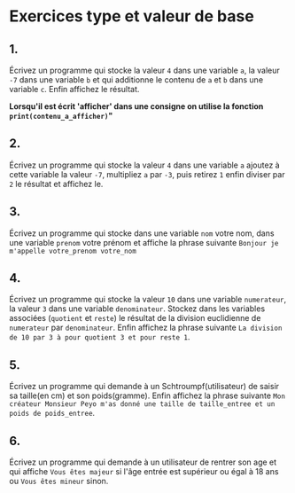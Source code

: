 # Exercices type et valeur de base  
 

## 1.  
Écrivez un programme qui stocke la valeur `4` dans une variable `a`, la valeur `-7` dans une variable `b` et qui additionne le contenu de `a` et `b` dans une variable `c`. Enfin affichez le résultat.  

__Lorsqu'il est écrit 'afficher' dans une consigne on utilise la fonction `print(contenu_a_afficher)`"__

## 2. 
Écrivez un programme qui stocke la valeur `4` dans une variable `a` ajoutez à cette variable la valeur `-7`, multipliez `a` par `-3`, puis retirez `1` enfin diviser par `2` le résultat et affichez le. 

## 3.
Écrivez un programme qui stocke dans une variable `nom` votre nom, dans une variable `prenom` votre prénom et affiche la phrase suivante `Bonjour je m'appelle votre_prenom votre_nom` 

## 4.  
Écrivez un programme qui stocke la valeur `10` dans une variable `numerateur`, la valeur `3` dans une variable `denominateur`. Stockez dans les variables associées (`quotient` et `reste`) le résultat de la division euclidienne de `numerateur` par `denominateur`. Enfin affichez la phrase suivante `La division de 10 par 3 à pour quotient 3 et pour reste 1`.  

## 5.  
Écrivez un programme qui demande à un Schtroumpf(utilisateur) de saisir sa taille(en cm) et son poids(gramme). Enfin affichez la phrase suivante `Mon créateur Monsieur Peyo m'as donné une taille de taille_entree et un poids de poids_entree`. 

## 6.  
Écrivez un programme qui demande à un utilisateur de rentrer son age et qui affiche `Vous êtes majeur` si l'âge entrée est supérieur ou égal à 18 ans ou `Vous êtes mineur` sinon. 